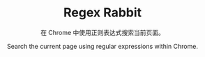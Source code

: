 <h1 align="center">
Regex Rabbit
</h1>

<p align="center">
在 Chrome 中使用正则表达式搜索当前页面。
</p>
<p align="center">
Search the current page using regular expressions within Chrome.
</p>